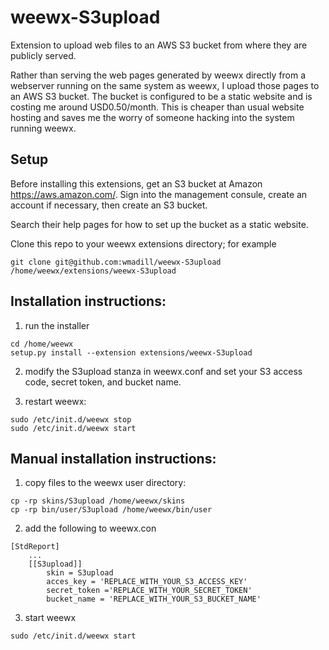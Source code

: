# weewx-S3upload
Extension to upload web files to an AWS S3 bucket from where they are publicly served.

Rather than serving the web pages generated by weewx directly from a 
webserver running on the same system as weewx, I upload those pages 
to an AWS S3 bucket. The bucket is configured to be a static website
and is costing me around USD0.50/month. This is cheaper than usual 
website hosting and saves me the worry of someone hacking into the
system running weewx.

## Setup

Before installing this extensions, get an S3 bucket at Amazon
https://aws.amazon.com/. Sign into the management consule, create an
account if necessary, then create an S3 bucket.

Search their help pages for how to set up the bucket as a static
website.

Clone this repo to your weewx extensions directory; for example

```
git clone git@github.com:wmadill/weewx-S3upload /home/weewx/extensions/weewx-S3upload
```

## Installation instructions:

1. run the installer

```
cd /home/weewx
setup.py install --extension extensions/weewx-S3upload
```

2. modify the S3upload stanza in weewx.conf and set your
S3 access code, secret token, and bucket name.

3. restart weewx:

```
sudo /etc/init.d/weewx stop
sudo /etc/init.d/weewx start
```

## Manual installation instructions:

1. copy files to the weewx user directory:

```
cp -rp skins/S3upload /home/weewx/skins
cp -rp bin/user/S3upload /home/weewx/bin/user
```

2. add the following to weewx.con

```
[StdReport]
    ...
    [[S3upload]]
        skin = S3upload
        acces_key = 'REPLACE_WITH_YOUR_S3_ACCESS_KEY'
        secret_token ='REPLACE_WITH_YOUR_SECRET_TOKEN'
        bucket_name = 'REPLACE_WITH_YOUR_S3_BUCKET_NAME'
```

3. start weewx

```
sudo /etc/init.d/weewx start
```
